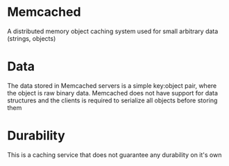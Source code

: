 # Memcached
A distributed memory object caching system used for small arbitrary data (strings, objects)

# Data
The data stored in Memcached servers is a simple key:object pair, where the object is raw binary data. Memcached does not have support for data structures and the clients is required to serialize all objects before storing them

# Durability
This is a caching service that does not guarantee any durability on it's own